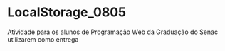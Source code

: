 # LocalStorage_0805
Atividade para os alunos de Programação Web da Graduação do Senac utilizarem como entrega
